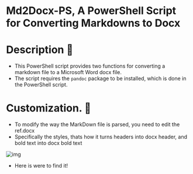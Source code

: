 # Md2Docx-PS, A PowerShell Script for Converting Markdowns to Docx


# Description 🎯
- This PowerShell script provides two functions for converting a markdown file to a Microsoft Word docx file. 
- The script requires the `pandoc` package to be installed, which is done in the PowerShell script.

# Customization. 🎨

- To modify the way the MarkDown file is parsed, you need to edit the ref.docx
- Specifically the styles, thats how it turns headers into docx header, and bold text into docx bold text

![img](https://github.com/jh1sc/Md2Docx-PS/blob/main/rm%2B/Styles.png)

- Here is were to find it!

